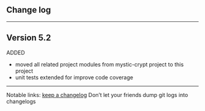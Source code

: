 ## Change log
----------------------

Version 5.2
-------------

ADDED

- moved all related project modules from mystic-crypt project to this project
- unit tests extended for improve code coverage

-------------

Notable links:
[keep a changelog](http://keepachangelog.com/en/1.0.0/) Don’t let your friends dump git logs into changelogs